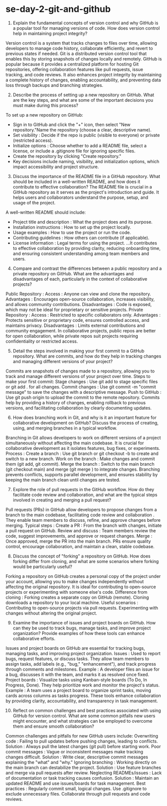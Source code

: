 # se-day-2-git-and-github

1. Explain the fundamental concepts of version control and why GitHub is a popular tool for managing versions of code. How does version control help in maintaining project integrity?

 Version control is a system that tracks changes to files over time, allowing developers to manage code history, collaborate efficiently, and revert to previous 
  states if needed. Git is a distributed version 
  control tool that enables this by storing snapshots of changes locally and remotely.
GitHub is popular because it provides a centralized platform for hosting Git repositories, offering collaboration features like pull requests, issue tracking, 
  and code reviews. It also enhances project 
  integrity by maintaining a complete history of changes, enabling accountability, and preventing data loss through backups and branching strategies.


2) Describe the process of setting up a new repository on GitHub. What are the key steps, and what are some of the important decisions you must make during this process?

  To set up a new repository on GitHub:
 - Sign in to GitHub and click the "+" icon, then select "New repository."Name the repository (choose a clear, descriptive name).
- Set visibility : Decide if the repo is public (visible to everyone) or private (restricted access).
- Initialize options : Choose whether to add a README file, select a license, or include a .gitignore file for ignoring specific files.
- Create the repository by clicking "Create repository."
- Key decisions include naming, visibility, and initialization options, which impact accessibility and project structure.


3) Discuss the importance of the README file in a GitHub repository. What should be included in a well-written README, and how does it contribute to effective collaboration?
  The README file is crucial in a GitHub repository as it serves as the project's introduction and guide. It helps users and collaborators understand the purpose, setup, and usage of the project.
  
  A well-written README should include:
  - Project title and description : What the project does and its purpose.
- Installation instructions : How to set up the project locally.
- Usage examples : How to use the project or run the code.
 - Contributing guidelines : How others can contribute (if applicable).
 - License information : Legal terms for using the project.
   ...It contributes to effective collaboration by providing clarity, reducing onboarding time, and ensuring consistent understanding among team members and users.


4) Compare and contrast the differences between a public repository and a private repository on GitHub. What are the advantages and disadvantages of each, particularly in the context of collaborative projects?

Public Repository :
Access : Anyone can view and clone the repository.
Advantages : Encourages open-source collaboration, increases visibility, and allows community contributions.
Disadvantages : Code is exposed, which may not be ideal for proprietary or sensitive projects.
Private Repository :
Access : Restricted to specific collaborators only.
Advantages : Protects sensitive or proprietary code, ensures controlled access, and maintains privacy.
Disadvantages : Limits external contributions and community engagement.
In collaborative projects, public repos are better for open collaboration, while private repos suit projects requiring confidentiality or restricted access.


5) Detail the steps involved in making your first commit to a GitHub repository. What are commits, and how do they help in tracking changes and managing different versions of your project?

Commits are snapshots of changes made to a repository, allowing you to track and manage different versions of your project over time.
Steps to make your first commit:
Stage changes : Use git add <file> to stage specific files or git add . for all changes.
Commit changes : Use git commit -m "commit message" to save the changes with a descriptive message.
Push to GitHub : Use git push origin <branch> to upload the commit to the remote repository.
Commits help by providing a history of changes, enabling rollback to previous versions, and facilitating collaboration by clearly documenting updates.


6) How does branching work in Git, and why is it an important feature for collaborative development on GitHub? Discuss the process of creating, using, and merging branches in a typical workflow.

Branching in Git allows developers to work on different versions of a project simultaneously without affecting the main codebase. It is crucial for collaborative development as it isolates features, bug fixes, or experiments.
Process :
Create a branch : Use git branch <branch-name> or git checkout -b <branch-name> to create and switch to a new branch.
Work on the branch : Make changes and commit them (git add, git commit).
Merge the branch : Switch to the main branch (git checkout main) and merge (git merge <branch-name>) to integrate changes.
Branching prevents conflicts, supports parallel development, and ensures stability by keeping the main branch clean until changes are tested.


7) Explore the role of pull requests in the GitHub workflow. How do they facilitate code review and collaboration, and what are the typical steps involved in creating and merging a pull request?

Pull requests (PRs) in GitHub allow developers to propose changes from a branch to the main codebase, facilitating code review and collaboration . They enable team members to discuss, refine, and approve changes before merging.
Typical steps :
Create a PR : From the branch with changes, initiate a pull request on GitHub.
Review and discuss : Team members review the code, suggest improvements, and approve or request changes.
Merge : Once approved, merge the PR into the main branch.
PRs ensure quality control, encourage collaboration, and maintain a clean, stable codebase.


8) Discuss the concept of "forking" a repository on GitHub. How does forking differ from cloning, and what are some scenarios where forking would be particularly useful?

Forking a repository on GitHub creates a personal copy of the project under your account, allowing you to make changes independently without affecting the original repository. It is ideal for contributing to open-source projects or experimenting with someone else's code.
Difference from cloning :
Forking creates a separate copy on GitHub (remote).
Cloning downloads a repository to your local machine.
Useful scenarios :
Contributing to open-source projects via pull requests.
Experimenting with changes without altering the original project.


9) Examine the importance of issues and project boards on GitHub. How can they be used to track bugs, manage tasks, and improve project organization? Provide examples of how these tools can enhance collaborative efforts.

Issues and project boards on GitHub are essential for tracking bugs, managing tasks, and improving project organization.
Issues : Used to report bugs, request features, or discuss tasks. They allow team members to assign tasks, add labels (e.g., "bug," "enhancement"), and track progress through comments and milestones.
Example : A developer files an issue for a bug, discusses it with the team, and marks it as resolved once fixed.
Project boards : Visualize tasks using Kanban-style boards (To Do, In Progress, Done). They help prioritize work and monitor the project's status.
Example : A team uses a project board to organize sprint tasks, moving cards across columns as tasks progress.
These tools enhance collaboration by providing clarity, accountability, and transparency in task management.


10) Reflect on common challenges and best practices associated with using GitHub for version control. What are some common pitfalls new users might encounter, and what strategies can be employed to overcome them and ensure smooth collaboration?

Common challenges and pitfalls for new GitHub users include:
Overwriting code : Failing to pull updates before pushing changes, leading to conflicts.
Solution : Always pull the latest changes (git pull) before starting work.
Poor commit messages : Vague or inconsistent messages make tracking changes difficult.
Solution : Write clear, descriptive commit messages explaining the "what" and "why."
Ignoring branching : Working directly on the main branch can destabilize the project.
Solution : Use feature branches and merge via pull requests after review.
Neglecting READMEs/issues : Lack of documentation or task tracking causes confusion.
Solution : Maintain an updated README and use issues/boards for task management.
Best practices :
Regularly commit small, logical changes.
Use .gitignore to exclude unnecessary files.
Collaborate through pull requests and code reviews.

